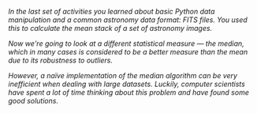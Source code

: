 _In the last set of activities you learned about basic Python data manipulation
and a common astronomy data format: FITS files.
You used this to calculate the mean stack of a set of astronomy images._


_Now we're going to look at a different statistical measure — the median,
which in many cases is considered to be a better measure than the mean
due to its robustness to outliers._

_However, a naïve implementation of the median algorithm can be very inefficient
when dealing with large datasets. 
Luckily, computer scientists have spent a lot of time thinking
about this problem and have found some good solutions._

